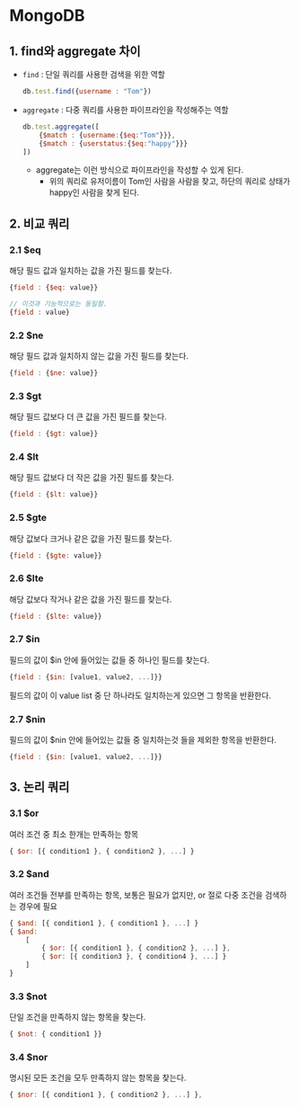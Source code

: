 # MongoDB

## 1.  find와 aggregate 차이

- `find` : 단일 쿼리를 사용한 검색을 위한 역할

  ```js
  db.test.find({username : "Tom"})
  ```

- `aggregate` : 다중 쿼리를 사용한 파이프라인을 작성해주는 역할

  ```js
  db.test.aggregate([
      {$match : {username:{$eq:"Tom"}}},
      {$match : {userstatus:{$eq:"happy"}}}
  ])
  ```

  - aggregate는 이런 방식으로 파이프라인을 작성할 수 있게 된다.
    - 위의 쿼리로 유저이름이 Tom인 사람을 사람을 찾고, 하단의 쿼리로 상태가 happy인 사람을 찾게 된다.

## 2. 비교 쿼리

### 2.1 $eq

해당 필드 값과 일치하는 값을 가진 필드를 찾는다.

```js
{field : {$eq: value}}

// 이것과 기능적으로는 동일함.
{field : value}
```

### 2.2 $ne

해당 필드 값과 일치하지 않는 값을 가진 필드를 찾는다.

```js
{field : {$ne: value}}
```

### 2.3 $gt

해당 필드 값보다 더 큰 값을 가진 필드를 찾는다.

```js
{field : {$gt: value}}
```

### 2.4 $lt

해당 필드 값보다 더 작은 값을 가진 필드를 찾는다.

```js
{field : {$lt: value}}
```

### 2.5 $gte

해당 값보다 크거나 같은 값을 가진 필드를 찾는다.

```js
{field : {$gte: value}}
```

### 2.6 $lte

해당 값보다 작거나 같은 값을 가진 필드를 찾는다.

```js
{field : {$lte: value}}
```

### 2.7 $in

필드의 값이 $in 안에 들어있는 값들 중 하나인 필드를 찾는다.

```js
{field : {$in: [value1, value2, ...]}}
```

필드의 값이 이 value list 중 단 하나라도 일치하는게 있으면 그 항목을 반환한다.

### 2.7 $nin

필드의 값이 $nin 안에 들어있는 값들 중 일치하는것 들을 제외한 항목을 반환한다.

```js
{field : {$in: [value1, value2, ...]}}
```

## 3. 논리 쿼리

### 3.1 $or

여러 조건 중 최소 한개는 만족하는 항목

```js
{ $or: [{ condition1 }, { condition2 }, ...] }
```

### 3.2 $and

여러 조건들 전부를 만족하는 항목, 보통은 필요가 없지만, or 절로 다중 조건을 검색하는 경우에 필요

```js
{ $and: [{ condition1 }, { condition1 }, ...] }
{ $and:
	[
		{ $or: [{ condition1 }, { condition2 }, ...] },
		{ $or: [{ condition3 }, { condition4 }, ...] }
	]
}
```

### 3.3 $not

단일 조건을 만족하지 않는 항목을 찾는다.

```js
{ $not: { condition1 }}
```

### 3.4 $nor

명시된 모든 조건을 모두 만족하지 않는 항목을 찾는다.

```js
{ $nor: [{ condition1 }, { condition2 }, ...] },
```
